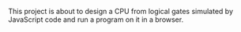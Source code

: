 This project is about to design a CPU from logical gates simulated by JavaScript code and run a program on it in a browser.
